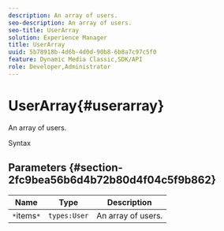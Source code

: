 ```yaml
---
description: An array of users.
seo-description: An array of users.
seo-title: UserArray
solution: Experience Manager
title: UserArray
uuid: 5b78918b-4d6b-4d0d-90b8-6b8a7c97c5f0
feature: Dynamic Media Classic,SDK/API
role: Developer,Administrator
---
```


# UserArray{#userarray}

An array of users.

 Syntax 

## Parameters {#section-2fc9bea56b6d4b72b80d4f04c5f9b862}

|  Name  | Type  | Description  |
|---|---|---|
|  `*`items`*`  | `types:User`  | An array of users.  |

